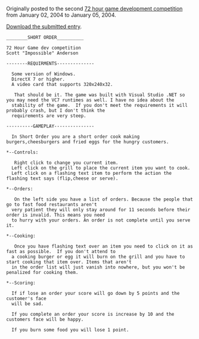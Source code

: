 Originally posted to the second [72 hour game development competition](https://github.com/featherless/72hourgdc)
from January 02, 2004 to January 05, 2004.

[Download the submitted entry](https://github.com/72hourgdc-2004-january/short_order/archive/submission.zip).

    ________SHORT ORDER__________

    72 Hour Game dev competition
    Scott "Impossible" Anderson

    --------REQUIRMENTS--------------

      Some version of Windows. 
      DirectX 7 or higher. 
      A video card that supports 320x240x32. 

       That should be it. The game was built with Visual Studio .NET so you may need the VC7 runtimes as well. I have no idea about the
      stability of the game.  If you don't meet the requirements it will probably crash, but I don't think the
      requirements are very steep.  

    ----------GAMEPLAY---------------

      In Short Order you are a short order cook making burgers,cheesburgers and fried eggs for the hungry customers.  

    *--Controls:

       Right click to change you current item.
      Left click on the grill to place the current item you want to cook.
      Left click on a flashing text item to perform the action the flashing text says (flip,cheese or serve). 

    *--Orders:

       On the left side you have a list of orders. Because the people that go to fast food restaurants aren't 
      very patient they will only stay around for 11 seconds before their order is invalid. This means you need 
      to hurry with your orders. An order is not complete until you serve it.

    *--Cooking:

       Once you have flashing text over an item you need to click on it as fast as possible.  If you don't attend to 
      a cooking burger or egg it will burn on the grill and you have to start cooking that item over. Items that aren't
      in the order list will just vanish into nowhere, but you won't be penalized for cooking them. 

    *--Scoring:

      If if lose an order your score will go down by 5 points and the customer's face 
      will be sad.  
     
      If you complete an order your score is increase by 10 and the customers face will be happy.

      If you burn some food you will lose 1 point. 

